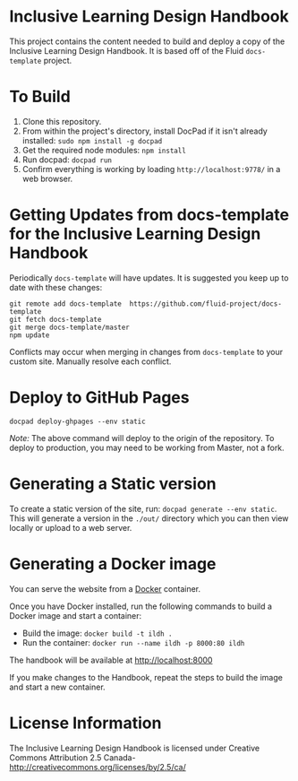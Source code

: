 # Inclusive Learning Design Handbook

This project contains the content needed to build and deploy a copy of the Inclusive Learning Design Handbook. It is based off of the Fluid `docs-template` project.

# To Build

1. Clone this repository.
2. From within the project's directory, install DocPad if it isn't already installed: `sudo npm install -g docpad`
3. Get the required node modules: `npm install`
4. Run docpad: `docpad run`
5. Confirm everything is working by loading `http://localhost:9778/` in a web browser.

# Getting Updates from docs-template for the Inclusive Learning Design Handbook

Periodically `docs-template` will have updates. It is suggested you keep up to date with these changes:

```
git remote add docs-template  https://github.com/fluid-project/docs-template
git fetch docs-template
git merge docs-template/master
npm update
```

Conflicts may occur when merging in changes from `docs-template` to your custom site. Manually resolve each conflict.

# Deploy to GitHub Pages
```
docpad deploy-ghpages --env static
```

*Note:* The above command will deploy to the origin of the repository. To deploy to production, you may need to be working from Master, not a fork.

# Generating a Static version
To create a static version of the site, run: `docpad generate --env static`. This will generate a version in the `./out/` directory which you can then view locally or upload to a web server.

# Generating a Docker image

You can serve the website from a [Docker](https://docs.docker.com/get-docker) container.

Once you have Docker installed, run the following commands to build a Docker image and start a container:

* Build the image: `docker build -t ildh .`
* Run the container: `docker run --name ildh -p 8000:80 ildh`

The handbook will be available at [http://localhost:8000](http://localhost:8000)

If you make changes to the Handbook, repeat the steps to build the image and start a new container.

# License Information
The Inclusive Learning Design Handbook is licensed under Creative Commons Attribution 2.5 Canada- http://creativecommons.org/licenses/by/2.5/ca/
